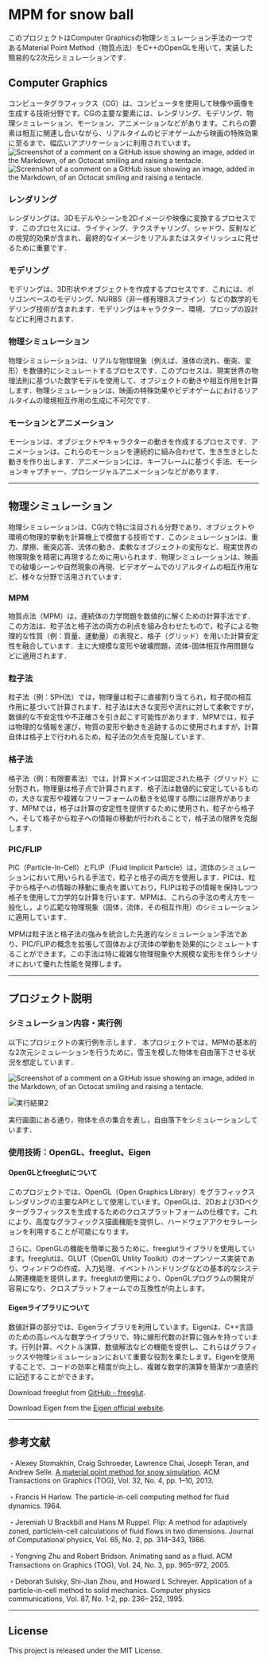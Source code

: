 # MPM for snow ball
このプロジェクトはComputer Graphicsの物理シミュレーション手法の一つであるMaterial Point Method（物質点法）をC++のOpenGLを用いて，実装した簡易的な2次元シミュレーションです．

## Computer Graphics
コンピュータグラフィックス（CG）は、コンピュータを使用して映像や画像を生成する技術分野です。CGの主要な要素には、レンダリング、モデリング、物理シミュレーション、モーション、アニメーションなどがあります。これらの要素は相互に関連し合いながら、リアルタイムのビデオゲームから映画の特殊効果に至るまで、幅広いアプリケーションに利用されています。
![Screenshot of a comment on a GitHub issue showing an image, added in the Markdown, of an Octocat smiling and raising a tentacle.](img/smoke.png)
![Screenshot of a comment on a GitHub issue showing an image, added in the Markdown, of an Octocat smiling and raising a tentacle.](img/fluid.png)

### レンダリング
レンダリングは、3Dモデルやシーンを2Dイメージや映像に変換するプロセスです．このプロセスには、ライティング、テクスチャリング、シャドウ、反射などの視覚的効果が含まれ、最終的なイメージをリアルまたはスタイリッシュに見せるために重要です．

### モデリング
モデリングは、3D形状やオブジェクトを作成するプロセスです．これには、ポリゴンベースのモデリング、NURBS（非一様有理Bスプライン）などの数学的モデリング技術が含まれます．モデリングはキャラクター、環境、プロップの設計などに利用されます．

### 物理シミュレーション
物理シミュレーションは、リアルな物理現象（例えば、液体の流れ、衝突、変形）を数値的にシミュレートするプロセスです．このプロセスは、現実世界の物理法則に基づいた数学モデルを使用して、オブジェクトの動きや相互作用を計算します．物理シミュレーションは、映画の特殊効果やビデオゲームにおけるリアルタイムの環境相互作用の生成に不可欠です．

### モーションとアニメーション
モーションは、オブジェクトやキャラクターの動きを作成するプロセスです．アニメーションは、これらのモーションを連続的に組み合わせて、生き生きとした動きを作り出します．アニメーションには、キーフレームに基づく手法、モーションキャプチャー、プロシージャルアニメーションなどがあります．

---
## 物理シミュレーション
物理シミュレーションは、CG内で特に注目される分野であり、オブジェクトや環境の物理的挙動を計算機上で模倣する技術です．このシミュレーションは、重力、摩擦、衝突応答、流体の動き、柔軟なオブジェクトの変形など、現実世界の物理現象を精密に再現するために用いられます．物理シミュレーションは、映画での破壊シーンや自然現象の再現、ビデオゲームでのリアルタイムの相互作用など、様々な分野で活用されています．

### MPM
物質点法（MPM）は，連続体の力学問題を数値的に解くための計算手法です．この方法は、粒子法と格子法の両方の利点を組み合わせたもので，粒子による物理的な性質（例：質量、運動量）の表現と、格子（グリッド）を用いた計算安定性を融合しています．主に大規模な変形や破壊問題，流体-固体相互作用問題などに適用されます．

### 粒子法
粒子法（例：SPH法）では，物理量は粒子に直接割り当てられ，粒子間の相互作用に基づいて計算されます．粒子法は大きな変形や流れに対して柔軟ですが，数値的な不安定性や不正確さを引き起こす可能性があります．MPMでは，粒子は物理的な情報を運び，物質の変形や動きを追跡するのに使用されますが，計算自体は格子上で行われるため，粒子法の欠点を克服しています．

### 格子法
格子法（例：有限要素法）では，計算ドメインは固定された格子（グリッド）に分割され，物理量は格子点で計算されます．格子法は数値的に安定しているものの，大きな変形や複雑なフリーフォームの動きを処理する際には限界があります．MPMでは，格子は計算の安定性を提供するために使用され，粒子から格子へ，そして格子から粒子への情報の移動が行われることで，格子法の限界を克服します．

### PIC/FLIP
PIC（Particle-In-Cell）とFLIP（Fluid Implicit Particle）は，流体のシミュレーションにおいて用いられる手法で，粒子と格子の両方を使用します．PICは、粒子から格子への情報の移動に重点を置いており，FLIPは粒子の情報を保持しつつ格子を使用して力学的な計算を行います．MPMは、これらの手法の考え方を一般化し，より広範な物理現象（固体，流体，その相互作用）のシミュレーションに適用しています．

MPMは粒子法と格子法の強みを統合した先進的なシミュレーション手法であり、PIC/FLIPの概念を拡張して固体および流体の挙動を効果的にシミュレートすることができます。この手法は特に複雑な物理現象や大規模な変形を伴うシナリオにおいて優れた性能を発揮します。

---

## プロジェクト説明

### シミュレーション内容・実行例
以下にプロジェクトの実行例を示します．
本プロジェクトでは，MPMの基本的な2次元シミュレーションを行うために，雪玉を模した物体を自由落下させる状況を想定しています．

![Screenshot of a comment on a GitHub issue showing an image, added in the Markdown, of an Octocat smiling and raising a tentacle.](img/simulation_result1.png)

![実行結果2](img/simulation_result2.png)

実行画面にある通り，物体を点の集合を表し，自由落下をシミュレーションしています．

### 使用技術：OpenGL、freeglut、Eigen
#### OpenGLとfreeglutについて
このプロジェクトでは、OpenGL（Open Graphics Library）をグラフィックスレンダリングの主要なAPIとして使用しています。OpenGLは、2Dおよび3Dベクターグラフィックスを生成するためのクロスプラットフォームの仕様です。これにより、高度なグラフィックス描画機能を提供し、ハードウェアアクセラレーションを利用することが可能になります。

さらに、OpenGLの機能を簡単に扱うために、freeglutライブラリを使用しています。freeglutは、GLUT（OpenGL Utility Toolkit）のオープンソース実装であり、ウィンドウの作成、入力処理、イベントハンドリングなどの基本的なシステム関連機能を提供します。freeglutの使用により、OpenGLプログラムの開発が容易になり、クロスプラットフォームでの互換性が向上します。

#### Eigenライブラリについて
数値計算の部分では、Eigenライブラリを利用しています。Eigenは、C++言語のための高レベルな数学ライブラリで、特に線形代数の計算に強みを持っています。行列計算、ベクトル演算、数値解法などの機能を提供し、これらはグラフィックスや物理シミュレーションにおいて重要な役割を果たします。Eigenを使用することで、コードの効率と精度が向上し、複雑な数学的演算を簡潔かつ直感的に記述することができます。

Download freeglut from [GitHub - freeglut](https://github.com/freeglut/freeglut).

Download Eigen from the [Eigen official website](https://eigen.tuxfamily.org/index.php?title=Main_Page).

---

## 参考文献
・Alexey Stomakhin, Craig Schroeder, Lawrence Chai, Joseph Teran, and Andrew Selle. [A
material point method for snow simulation](https://dl.acm.org/doi/10.1145/2461912.2461948). ACM Transactions on Graphics (TOG), Vol. 32,
No. 4, pp. 1–10, 2013.

・Francis H Harlow. The particle-in-cell computing method for fluid dynamics. 1964.

・Jeremiah U Brackbill and Hans M Ruppel. Flip: A method for adaptively zoned, particlein-cell calculations of fluid flows in two dimensions. Journal of Computational physics,
Vol. 65, No. 2, pp. 314–343, 1986.

・Yongning Zhu and Robert Bridson. Animating sand as a fluid. ACM Transactions on
Graphics (TOG), Vol. 24, No. 3, pp. 965–972, 2005.

・Deborah Sulsky, Shi-Jian Zhou, and Howard L Schreyer. Application of a particle-in-cell
method to solid mechanics. Computer physics communications, Vol. 87, No. 1-2, pp. 236–
252, 1995.

---

## License
This project is released under the MIT License.
